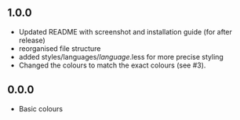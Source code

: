 ## 1.0.0
* Updated README with screenshot and installation guide (for after release)
* reorganised file structure
* added styles/languages/*language*.less for more precise styling
* Changed the colours to match the exact colours (see #3).

## 0.0.0
* Basic colours
